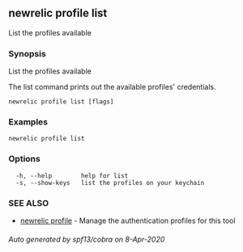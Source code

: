 ## newrelic profile list

List the profiles available

### Synopsis

List the profiles available

The list command prints out the available profiles' credentials.


```
newrelic profile list [flags]
```

### Examples

```
newrelic profile list
```

### Options

```
  -h, --help        help for list
  -s, --show-keys   list the profiles on your keychain
```

### SEE ALSO

* [newrelic profile](newrelic_profile.md)	 - Manage the authentication profiles for this tool

###### Auto generated by spf13/cobra on 8-Apr-2020
